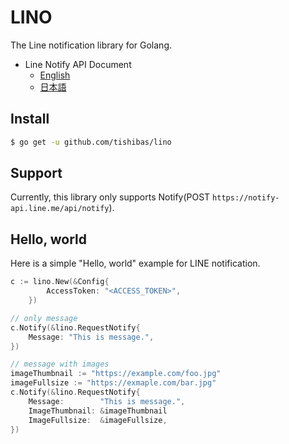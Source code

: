 # LINO

The Line notification library for Golang.

- Line Notify API Document
    - [English](https://notify-bot.line.me/doc/en/)
    - [日本語](https://notify-bot.line.me/doc/ja/)

## Install

```sh
$ go get -u github.com/tishibas/lino
```

## Support

Currently, this library only supports Notify(POST `https://notify-api.line.me/api/notify`).



## Hello, world

Here is a simple "Hello, world" example for LINE notification.

```go
c := lino.New(&Config{
		AccessToken: "<ACCESS_TOKEN>",
    })

// only message
c.Notify(&lino.RequestNotify{
    Message: "This is message.",
})

// message with images
imageThumbnail := "https://example.com/foo.jpg"
imageFullsize := "https://exmaple.com/bar.jpg"
c.Notify(&lino.RequestNotify{
    Message:        "This is message.",
    ImageThumbnail: &imageThumbnail
    ImageFullsize:  &imageFullsize,
})

```

